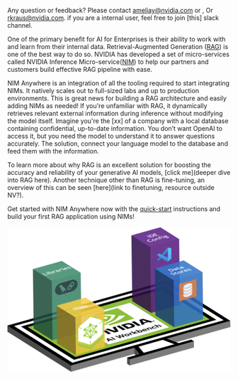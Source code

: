 Any question or feedback?
Please contact ameliay@nvidia.com or , Or rkraus@nvidia.com. if you are a internal user, feel free to join [this] slack channel.

One of the primary benefit for AI for Enterprises is their ability to work with and learn from their internal data. Retrieval-Augmented Generation ([RAG](https://blogs.nvidia.com/blog/what-is-retrieval-augmented-generation/)) is one of the best way to do so. NVIDIA has developed a set of micro-services called NVIDIA Inference Micro-service([NIM](https://docs.nvidia.com/nim/large-language-models/latest/introduction)) to help our partners and customers build effective RAG pipeline with ease. 

NIM Anywhere is an integration of all the tooling required to start integrating NIMs. It natively scales out to full-sized labs and up to production environments. This is great news for building a RAG architecture and easily adding NIMs as needed! If you're unfamiliar with RAG, it dynamically retrieves relevant
external information during inference without modifying the model
itself. Imagine you're the [xx] of a company with a local database containing confidential, up-to-date information. You don’t want OpenAI to access it, but you need the model to understand it to answer questions accurately. The solution, connect your language model to the database and feed them with the information. 

To learn more about why RAG is an excellent solution for boosting the accuracy and reliability of your generative AI models, [click me](deeper dive into RAG here). Another technique other than RAG is fine-tuning, an overview of this can be seen [here](link to finetuning, resource outside NV?).

Get started with NIM Anywhere now with the [quick-start](#quick-start) instructions and build your first RAG application using NIMs!

![NIM Anywhere Screenshot](_static/nim-anywhere.png)
